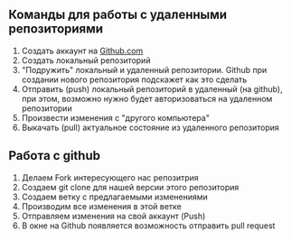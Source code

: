 ## Команды для работы с удаленными репозиториями

1. Создать аккаунт на [Github.com](https://github.com/)
2. Создать локальный репозиторий
3. "Подружить" локальный и удаленный репозитории. Github при создании нового репозитория подскажет как это сделать
4. Отправить (push) локальный репозиторий в удаленный (на github), при этом, возможно нужно будет авторизоваться на удаленном репозитории
5. Произвести изменения с "другого компьютера"
6. Выкачать (pull) актуальное состояние из удаленного репозитория

## Работа с github
1. Делаем Fork интересующего нас репозитрия
2. Создаем git clone для нашей версии этого репозитория
3. Создаем ветку с предлагаемыми изменениями
4. Производим все изменения в этой ветке
5. Отправляем изменения на свой аккаунт (Push)
6. В окне на Github  появляется возможность отправить pull request